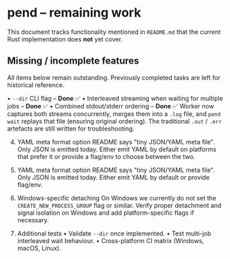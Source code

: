 # pend – remaining work

This document tracks functionality mentioned in `README.md` that the current
Rust implementation does **not** yet cover.

## Missing / incomplete features

All items below remain outstanding. Previously completed tasks are left for
historical reference.

• `--dir` CLI flag – **Done** ✅
• Interleaved streaming when waiting for multiple jobs – **Done** ✅
• Combined stdout/stderr ordering – **Done** ✅
   Worker now captures both streams concurrently, merges them into a `.log`
   file, and `pend wait` replays that file (ensuring original ordering). The
   traditional `.out` / `.err` artefacts are still written for troubleshooting.

4. YAML meta format option
   README says "tiny JSON/YAML meta file". Only JSON is emitted today. Either
   emit YAML by default on platforms that prefer it or provide a flag/env to
   choose between the two.

1. YAML meta format option
   README says "tiny JSON/YAML meta file". Only JSON is emitted today. Either
   emit YAML by default or provide flag/env.

2. Windows-specific detaching
   On Windows we currently do not set the `CREATE_NEW_PROCESS_GROUP` flag or
   similar. Verify proper detachment and signal isolation on Windows and add
   platform-specific flags if necessary.

3. Additional tests
   • Validate `--dir` once implemented.
   • Test multi-job interleaved wait behaviour.
   • Cross-platform CI matrix (Windows, macOS, Linux).
